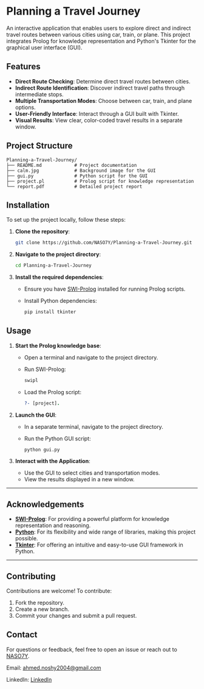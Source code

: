
# Planning a Travel Journey

An interactive application that enables users to explore direct and indirect travel routes between various cities using car, train, or plane. This project integrates Prolog for knowledge representation and Python's Tkinter for the graphical user interface (GUI).


## Features

- **Direct Route Checking**: Determine direct travel routes between cities.
- **Indirect Route Identification**: Discover indirect travel paths through intermediate stops.
- **Multiple Transportation Modes**: Choose between car, train, and plane options.
- **User-Friendly Interface**: Interact through a GUI built with Tkinter.
- **Visual Results**: View clear, color-coded travel results in a separate window.

## Project Structure

```plaintext
Planning-a-Travel-Journey/
├── README.md            # Project documentation
├── calm.jpg             # Background image for the GUI
├── gui.py               # Python script for the GUI
├── project.pl           # Prolog script for knowledge representation
└── report.pdf           # Detailed project report
```

## Installation

To set up the project locally, follow these steps:

1. **Clone the repository**:

   ```bash
   git clone https://github.com/NASO7Y/Planning-a-Travel-Journey.git
   ```

2. **Navigate to the project directory**:

   ```bash
   cd Planning-a-Travel-Journey
   ```

3. **Install the required dependencies**:

   - Ensure you have [SWI-Prolog](https://www.swi-prolog.org/) installed for running Prolog scripts.
   - Install Python dependencies:

     ```bash
     pip install tkinter
     ```

## Usage

1. **Start the Prolog knowledge base**:

   - Open a terminal and navigate to the project directory.
   - Run SWI-Prolog:

     ```bash
     swipl
     ```

   - Load the Prolog script:

     ```prolog
     ?- [project].
     ```

2. **Launch the GUI**:

   - In a separate terminal, navigate to the project directory.
   - Run the Python GUI script:

     ```bash
     python gui.py
     ```

3. **Interact with the Application**:

   - Use the GUI to select cities and transportation modes.
   - View the results displayed in a new window.

---
## Acknowledgements

- [**SWI-Prolog**](https://www.swi-prolog.org/): For providing a powerful platform for knowledge representation and reasoning.
- [**Python**](https://www.python.org/): For its flexibility and wide range of libraries, making this project possible.
- [**Tkinter**](https://docs.python.org/3/library/tkinter.html): For offering an intuitive and easy-to-use GUI framework in Python.

---

## Contributing

Contributions are welcome! To contribute:
1. Fork the repository.
2. Create a new branch.
3. Commit your changes and submit a pull request.

## Contact

For questions or feedback, feel free to open an issue or reach out to [NASO7Y](https://github.com/NASO7Y).

Email: ahmed.noshy2004@gmail.com

LinkedIn: [LinkedIn](https://www.linkedin.com/in/nos7y/)
